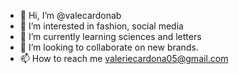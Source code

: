 - 👋 Hi, I’m @valecardonab
- 👀 I’m interested in fashion, social media
- 🌱 I’m currently learning sciences and letters
- 💞️ I’m looking to collaborate on new brands.
- 📫 How to reach me valeriecardona05@gmail.com

<!---
valecardonab/valecardonab is a ✨ special ✨ repository because its `README.md` (this file) appears on your GitHub profile.
You can click the Preview link to take a look at your changes.
--->

